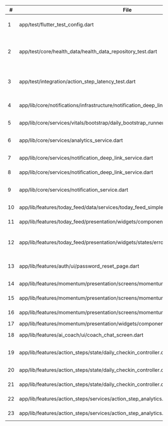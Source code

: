 | #  | File                                                                                     | Line | TODO                                                                               | Category |
| -- | ---------------------------------------------------------------------------------------- | ---- | ---------------------------------------------------------------------------------- | -------- |
| 1  | app/test/flutter_test_config.dart                                                        | 51   | Replace ad-hoc stubs with proper mocks                                             | B        |
| 2  | app/test/core/health_data/health_data_repository_test.dart                               | 3    | Add comprehensive unit tests for HealthDataRepository using mocked SupabaseClient. | B        |
| 3  | app/test/integration/action_step_latency_test.dart                                       | 6    | Re-implement ActionStep latency test using proper Supabase                         | B        |
| 4  | app/lib/core/notifications/infrastructure/notification_deep_link_service.dart            | 369  | Implement actual lesson navigation routing                                         | B        |
| 5  | app/lib/core/services/vitals/bootstrap/daily_bootstrap_runner.dart                       | 3    | Implement daily bootstrap logic.                                                   | B        |
| 6  | app/lib/core/services/analytics_service.dart                                             | 30   | Update Supabase RPC/table to accept analytics events.                              | B        |
| 7  | app/lib/core/services/notification_deep_link_service.dart                                | 387  | Implement actual lesson navigation                                                 | B        |
| 8  | app/lib/core/services/notification_deep_link_service.dart                                | 403  | Implement actual analytics tracking                                                | B        |
| 9  | app/lib/core/services/notification_service.dart                                          | 168  | Integrate with backend notification service when ready                             | B        |
| 10 | app/lib/features/today_feed/data/services/today_feed_simple_service.dart                 | 68   | Implement API hit if needed.                                                       | B        |
| 11 | app/lib/features/today_feed/presentation/widgets/components/today_feed_interactions.dart | 428  | Navigate to bookmarks view                                                         | B        |
| 12 | app/lib/features/today_feed/presentation/widgets/states/error_state_widget.dart          | 481  | Open network settings - implementation depends on platform                         | B        |
| 13 | app/lib/features/auth/ui/password_reset_page.dart                                        | 27   | Integrate real password update call in later task.                                 | B        |
| 14 | app/lib/features/momentum/presentation/screens/momentum_screen.dart                      | 217  | Navigate to lessons (T1.1.3.6)                                                     | B        |
| 15 | app/lib/features/momentum/presentation/screens/momentum_screen.dart                      | 224  | Navigate to streak details (T1.1.3.6)                                              | B        |
| 16 | app/lib/features/momentum/presentation/screens/momentum_screen.dart                      | 231  | Navigate to today's activity (T1.1.3.6)                                            | B        |
| 17 | app/lib/features/momentum/presentation/widgets/components/error_actions.dart             | 76   | Navigate to sign in                                                                | B        |
| 18 | app/lib/features/ai_coach/ui/coach_chat_screen.dart                                      | 276  | Get from momentum provider                                                         | A        |
| 19 | app/lib/features/action_steps/state/daily_checkin_controller.dart                        | 14   | Replace with repository lookup / local cache.                                      | B        |
| 20 | app/lib/features/action_steps/state/daily_checkin_controller.dart                        | 24   | Persist completion log to Supabase.                                                | B        |
| 21 | app/lib/features/action_steps/state/daily_checkin_controller.dart                        | 35   | Persist skip log to Supabase.                                                      | B        |
| 22 | app/lib/features/action_steps/services/action_step_analytics.dart                        | 39   | replace with real Amplitude device ID                                              | A        |
| 23 | app/lib/features/action_steps/services/action_step_analytics.dart                        | 69   | replace with real device ID                                                        | A        |
